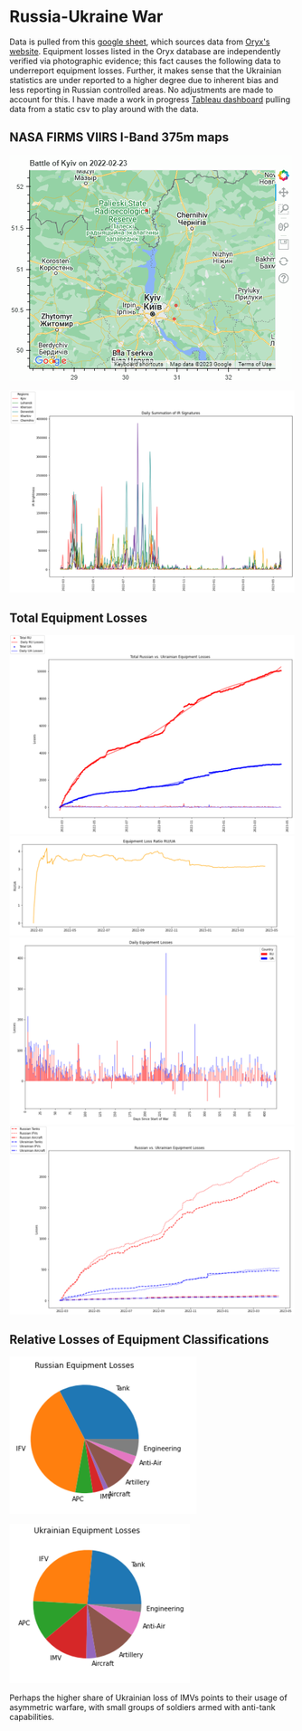 # Russia-Ukraine War
Data is pulled from this [google sheet](https://docs.google.com/spreadsheets/d/1bngHbR0YPS7XH1oSA1VxoL4R34z60SJcR3NxguZM9GI/edit#gid=0), which sources data from [Oryx's website](https://www.oryxspioenkop.com/2022/02/attack-on-europe-documenting-equipment.html). Equipment losses listed in the Oryx database are independently verified via photographic evidence; this fact causes the following data to underreport equipment losses. Further, it makes sense that the Ukrainian statistics are under reported to a higher degree due to inherent bias and less reporting in Russian controlled areas. No adjustments are made to account for this. I have made a work in progress [Tableau dashboard](https://public.tableau.com/app/profile/sam44011739/viz/Ukraine_War_Equipment/Dashboard2?publish=yes) pulling data from a static csv to play around with the data.

## NASA FIRMS VIIRS I-Band 375m maps

![](./maps/KyivBattle.gif)

![](./plots/DailyBrightnessByRegion.png)

## Total Equipment Losses

![a](./plots/Total.PNG)
![b](./plots/Ratio.PNG)
![](./plots/DailyBar.PNG)
![](./plots/Categorical.PNG)

## Relative Losses of Equipment Classifications
![](./plots/RUpie.PNG)

![](./plots/UApie.PNG)

Perhaps the higher share of Ukrainian loss of IMVs points to their usage of asymmetric warfare, with small groups of soldiers armed with anti-tank capabilities.
